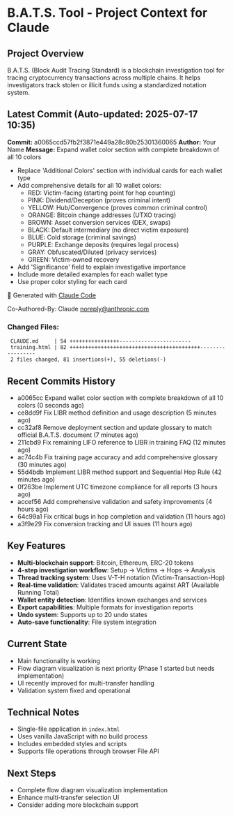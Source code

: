 # B.A.T.S. Tool - Project Context for Claude

## Project Overview
B.A.T.S. (Block Audit Tracing Standard) is a blockchain investigation tool for tracing cryptocurrency transactions across multiple chains. It helps investigators track stolen or illicit funds using a standardized notation system.

## Latest Commit (Auto-updated: 2025-07-17 10:35)

**Commit:** a0065ccd57fb2f3871e449a28c80b25301360065
**Author:** Your Name
**Message:** Expand wallet color section with complete breakdown of all 10 colors

- Replace 'Additional Colors' section with individual cards for each wallet type
- Add comprehensive details for all 10 wallet colors:
  - RED: Victim-facing (starting point for hop counting)
  - PINK: Dividend/Deception (proves criminal intent)
  - YELLOW: Hub/Convergence (proves common criminal control)
  - ORANGE: Bitcoin change addresses (UTXO tracing)
  - BROWN: Asset conversion services (DEX, swaps)
  - BLACK: Default intermediary (no direct victim exposure)
  - BLUE: Cold storage (criminal savings)
  - PURPLE: Exchange deposits (requires legal process)
  - GRAY: Obfuscated/Diluted (privacy services)
  - GREEN: Victim-owned recovery
- Add 'Significance' field to explain investigative importance
- Include more detailed examples for each wallet type
- Use proper color styling for each card

🤖 Generated with [Claude Code](https://claude.ai/code)

Co-Authored-By: Claude <noreply@anthropic.com>

### Changed Files:
```
 CLAUDE.md     | 54 ++++++++++++++++-----------------------
 training.html | 82 ++++++++++++++++++++++++++++++++++++++++++-----------------
 2 files changed, 81 insertions(+), 55 deletions(-)
```

## Recent Commits History

- a0065cc Expand wallet color section with complete breakdown of all 10 colors (0 seconds ago)
- ce8dd9f Fix LIBR method definition and usage description (5 minutes ago)
- cc32af8 Remove deployment section and update glossary to match official B.A.T.S. document (7 minutes ago)
- 211cbd9 Fix remaining LIFO reference to LIBR in training FAQ (12 minutes ago)
- ac74c4b Fix training page accuracy and add comprehensive glossary (30 minutes ago)
- 55d4bdb Implement LIBR method support and Sequential Hop Rule (42 minutes ago)
- 0f263be Implement UTC timezone compliance for all reports (3 hours ago)
- accef56 Add comprehensive validation and safety improvements (4 hours ago)
- 64c99a1 Fix critical bugs in hop completion and validation (11 hours ago)
- a3f9e29 Fix conversion tracking and UI issues (11 hours ago)

## Key Features
- **Multi-blockchain support**: Bitcoin, Ethereum, ERC-20 tokens
- **4-step investigation workflow**: Setup → Victims → Hops → Analysis
- **Thread tracking system**: Uses V-T-H notation (Victim-Transaction-Hop)
- **Real-time validation**: Validates traced amounts against ART (Available Running Total)
- **Wallet entity detection**: Identifies known exchanges and services
- **Export capabilities**: Multiple formats for investigation reports
- **Undo system**: Supports up to 20 undo states
- **Auto-save functionality**: File system integration

## Current State
- Main functionality is working
- Flow diagram visualization is next priority (Phase 1 started but needs implementation)
- UI recently improved for multi-transfer handling
- Validation system fixed and operational

## Technical Notes
- Single-file application in `index.html`
- Uses vanilla JavaScript with no build process
- Includes embedded styles and scripts
- Supports file operations through browser File API

## Next Steps
- Complete flow diagram visualization implementation
- Enhance multi-transfer selection UI
- Consider adding more blockchain support
